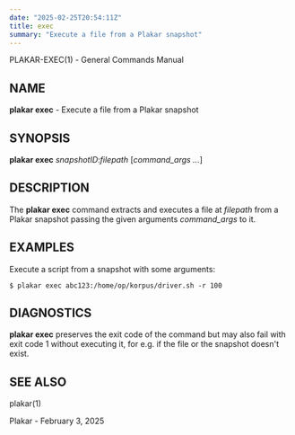 ```yaml
---
date: "2025-02-25T20:54:11Z"
title: exec
summary: "Execute a file from a Plakar snapshot"
---
```

PLAKAR-EXEC(1) - General Commands Manual

## NAME

**plakar exec** - Execute a file from a Plakar snapshot

## SYNOPSIS

**plakar exec**
*snapshotID*:*filepath*
\[*command\_args&nbsp;...*]

## DESCRIPTION

The
**plakar exec**
command extracts and executes a file at
*filepath*
from a Plakar snapshot passing the given arguments
*command\_args*
to it.

## EXAMPLES

Execute a script from a snapshot with some arguments:

	$ plakar exec abc123:/home/op/korpus/driver.sh -r 100

## DIAGNOSTICS

**plakar exec**
preserves the exit code of the command but may also fail with exit
code 1 without executing it, for e.g. if the file or the snapshot
doesn't exist.

## SEE ALSO

plakar(1)

Plakar - February 3, 2025
